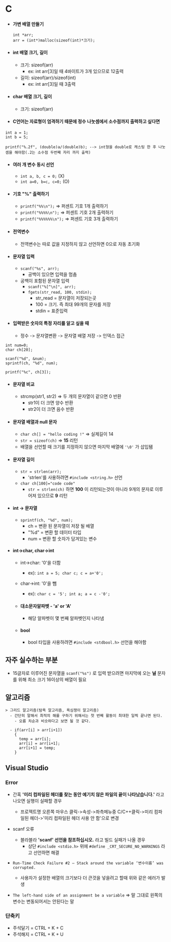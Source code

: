 # C

- #### 가변 배열 만들기
  ```
  int *arr;
  arr = (int*)malloc(sizeof(int)*크기);
  ```
- #### int 배열 크기, 길이
  - 크기: sizeof(arr)
    - ex: int arr[3]일 때 4바이트가 3개 있으므로 12출력
  - 길이: sizeof(arr)/sizeof(int)  
    - ex: int arr[3]일 때 3출력

- #### char 배열 크기, 길이
  - 크기: sizeof(arr)

 - #### C언어는 자료형이 엄격하기 때문에 정수 나눗셈에서 소수점까지 출력하고 싶다면
 ```
 int a = 1;
 int b = 5;

 printf("%.2f", (double)a/(double)b); --> int형을 double로 캐스팅 한 후 나눗셈을 해야함(.2는 소수점 두번째 자리 까지 출력)

 ```
  - #### 여러 개 변수 동시 선언
    - `int a, b, c = 0;` (X)
    - `int a=0, b=c, c=0;` (O)

  - #### 기호 "%" 출력하기
    - `printf("%%\n");` => 퍼센트 기호 1개 출력하기
    - `printf("%%%%\n");` => 퍼센트 기호 2개 출력하기
    - `printf("%%%%%%\n");` => 퍼센트 기호 3개 출력하기

  - #### 전역변수
    - 전역변수는 따로 값을 지정하지 않고 선언하면 0으로 자동 초기화

  - #### 문자열 입력
    - `scanf("%s", arr);`
      - 공백이 있으면 입력을 멈춤
    - 공백이 포함된 문자열 입력
      - `scanf("%[^\n]", arr);`
      - `fgets(str_read, 100, stdin);`
        - str_read = 문자열이 저장되는곳
        - 100 = 크기. 즉 최대 99개의 문자를 저장
        - stdin = 표준입력

  - #### 입력받은 숫자의 특정 자리를 알고 싶을 때
    - 정수 -> 문자열변환 -> 문자열 배열 저장 -> 인덱스 접근
```
int num=0;
char ch[20];

scanf("%d", &num);
sprintf(ch, "%d", num);

printf("%c", ch[3]);
```
  - #### 문자열 비교
    - strcmp(str1, str2) => 두 개의 문자열이 같으면 0 반환
      - str1이 더 크면 양수 반환
      - str2이 더 크면 음수 반환

  - #### 문자열 배열과 null 문자
    - `char ch[] = "hello coding !"` => 실제길이 14
    - `str = sizeof(ch)` => **15** 리턴
    - 배열을 선언할 때 크기를 지정하지 않으면 마지막 배열에 `'\0'` 가 삽입됌

  - #### 문자열 길이
    - `str = strlen(arr);`
      - 'strlen'를 사용하려면 `#include <string.h>` 선언
    - `char ch[100]="code code"`
      - `str = strlen(ch)` 하면 **100** 이 리턴되는것이 아니라 9개의 문자로 이루어져 있으므로 **9** 리턴

  - #### int -> 문자열
    - `sprintf(ch, "%d", num);`
      - ch = 변환 된 문자열이 저장 될 배열
      - "%d" = 변환 할 데이터 타입
      - num = 변환 할 숫자가 담겨있는 변수

  - #### int->char, char->int
    - int->char: '0'을 더함
      - ex):
            ```
            int a = 5;
            char c;
            c = a+'0';
            ```
    - char->int: '0'을 뺌
      - ex):
            ```
            char c = '5';
            int a;
            a = c -'0';
            ```
    - #### 대소문자알파벳 - 'a' or 'A'
      - 해당 알파벳이 몇 번째 알파벳인지 나타냄

    - #### bool
      - bool 타입을 사용하려면 `#include <stdbool.h>` 선언을 해야함

## 자주 실수하는 부분
  - 15글자로 이루어진 문자열을 `scanf("%s")` 로 입력 받으려면 마지막에 오는 **널** 문자를 위해 최소 크기 16이상의 배열이 필요

## 알고리즘
```
> 그리드 알고리즘(탐욕 알고리즘, 욕심쟁이 알고리즘)
  - 간단히 말해서 최적의 해를 구하기 위해서는 첫 번째 활동이 최대한 일찍 끝나면 된다.
    - 오름 차순과 비슷하다고 보면 될 것 같다.

  - if(arr[i] > arr[i+1])
    {
      temp = arr[i];
      arr[i] = arr[i+1];
      arr[i+1] = temp;
    }
```

## Visual Studio
### Error
  - 간혹 **'미리 컴파일된 헤더를 찾는 동안 예기치 않은 파일의 끝이 나타났습니다.'** 라고 나오면 실행이 실패할 경우
    - 프로젝트명 오른쪽 마우스 클릭->속성->좌측메뉴중 C/C++클릭->미리 컴파일된 헤더->'미리 컴파일된 헤더 사용 안 함'으로 변경

  - scanf 오류
    - 블라블라 **'scanf' 선언을 참조하십시오.** 라고 빌드 실패가 나올 경우
      - 상단 `#include <stdio.h>` 위에 `#define _CRT_SECURE_NO_WARNINGS` 라고 선언하면 해결

  - `Run-Time Check Failure #2 – Stack around the variable ‘변수이름’ was corrupted.`
    - 사용자가 설정한 배열의 크기보다 더 큰것을 넣을려고 할때  위와 같은 에러가 발생

  - `The left-hand side of an assignment be a variable` => 말 그대로 왼쪽의 변수는 변동되어서는 안된다는 말

### 단축키
   - 주석달기 = CTRL + K + C
   - 주석해지 = CTRL + K + U
